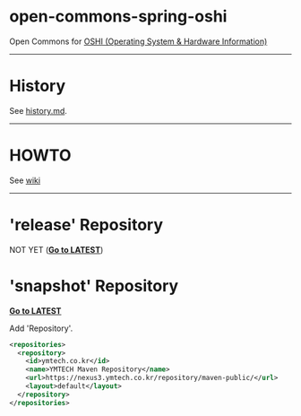 # open-commons-spring-oshi
Open Commons for [OSHI (Operating System & Hardware Information)](https://github.com/oshi/oshi)

---
# History
See [history.md](./history.md).

---
# HOWTO
See [wiki](https://github.com/open-commons/open-commons-spring-oshi/wiki)

---
# 'release' Repository
NOT YET (**[Go to LATEST](https://central.sonatype.com/artifact/io.github.open-commons/open-commons-spring-oshi)**)

# 'snapshot' Repository
**[Go to LATEST](https://nexus3.ymtech.co.kr/#browse/browse:maven-public:io%2Fgithub%2Fopen-commons%2Fopen-commons-spring-oshi)**

Add 'Repository'.

``` xml
<repositories>
  <repository>
    <id>ymtech.co.kr</id>
    <name>YMTECH Maven Repository</name>
    <url>https://nexus3.ymtech.co.kr/repository/maven-public/</url>
    <layout>default</layout>
  </repository>
</repositories>
```